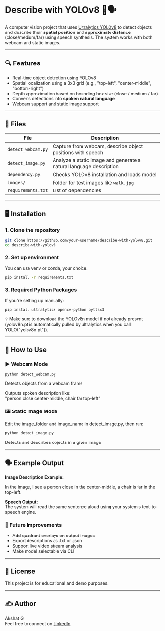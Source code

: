 # Describe with YOLOv8 🧠🗣️

A computer vision project that uses [Ultralytics YOLOv8](https://github.com/ultralytics/ultralytics) to detect objects and describe their **spatial position** and **approximate distance** (close/medium/far) using speech synthesis. The system works with both webcam and static images.

---

## 🔍 Features

- Real-time object detection using YOLOv8
- Spatial localization using a 3x3 grid (e.g., "top-left", "center-middle", "bottom-right")
- Depth approximation based on bounding box size (close / medium / far)
- Converts detections into **spoken natural language**
- Webcam support and static image support

---

## 📁 Files

| File              | Description |
|-------------------|-------------|
| `detect_webcam.py`| Capture from webcam, describe object positions with speech |
| `detect_image.py` | Analyze a static image and generate a natural language description |
| `dependency.py`   | Checks YOLOv8 installation and loads model |
| `images/`         | Folder for test images like `walk.jpg` |
| `requirements.txt`| List of dependencies |

---

## 🖥️ Installation

### 1. Clone the repository
```bash
git clone https://github.com/your-username/describe-with-yolov8.git
cd describe-with-yolov8
```

### 2. Set up environment
You can use venv or conda, your choice.

```bash
pip install -r requirements.txt
```

### 3. Required Python Packages
If you're setting up manually:

```bash
pip install ultralytics opencv-python pyttsx3
```

💡 Make sure to download the YOLOv8n model if not already present (yolov8n.pt is automatically pulled by ultralytics when you call YOLO("yolov8n.pt")).

---

## 🧪 How to Use

### ▶️ Webcam Mode

```bash
python detect_webcam.py
```

Detects objects from a webcam frame

Outputs spoken description like:  
"person close center-middle, chair far top-left"

### 🖼️ Static Image Mode
Edit the image_folder and image_name in detect_image.py, then run:

```bash
python detect_image.py
```

Detects and describes objects in a given image

---

## 🗣️ Example Output

**Image Description Example:**

In the image, I see a person close in the center-middle, a chair is far in the top-left.

**Speech Output:**  
The system will read the same sentence aloud using your system's text-to-speech engine.

### 🔧 Future Improvements
- Add quadrant overlays on output images
- Export descriptions as .txt or .json
- Support live video stream analysis
- Make model selectable via CLI

---

## 📄 License
This project is for educational and demo purposes.

---

## ✍️ Author
Akshat G  
Feel free to connect on [LinkedIn](https://www.linkedin.com/in/akshat-gururaj)


